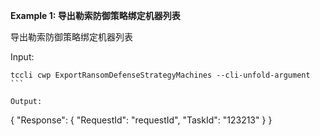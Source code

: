 **Example 1: 导出勒索防御策略绑定机器列表**

导出勒索防御策略绑定机器列表

Input: 

```
tccli cwp ExportRansomDefenseStrategyMachines --cli-unfold-argument ```

Output: 
```
{
    "Response": {
        "RequestId": "requestId",
        "TaskId": "123213"
    }
}
```

